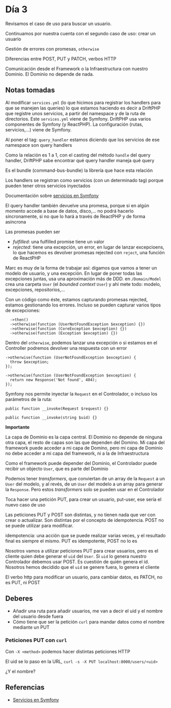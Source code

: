 # Día 3

Revisamos el caso de uso para buscar un usuario.

Continuamos por nuestra cuenta con el segundo caso de uso: crear un usuario

Gestión de errores con promesas, `otherwise`

Diferencias entre POST, PUT y PATCH, verbos HTTP

Comunicación desde el Framework o la Infraestructura con nuestro Dominio. El
Dominio no depende de nada.

## Notas tomadas

Al modificar `services.yml` (lo que hicimos para registrar los handlers para
que se manejen las queries) lo que estamos haciendo es decir a DriftPHP que 
registre unos servicios, a partir del namespace y de la ruta de directorios.
Este `services.yml` viene de Symfony. DriftPHP usa varios componentes de Symfony
(y ReactPHP). La configuración (rutas, servicios,...) viene de Symfony.

Al poner el tag: `query_handler` estamos diciendo que los servicios de ese 
namespace son query handlers

Como la relación es 1 a 1, con el casting del método `handle` del query handler,
DriftPHP sabe encontrar qué query handler maneja qué query

Es el bundle (command-bus-bundle) la librería que hace esta relación

Los handlers se registran como servicios (con un determinado tag) porque pueden
tener otros servicios inyectados

Documentación sobre [servicios en Symfony](https://symfony.com/doc/current/service_container.html)

El query handler también devuelve una promesa, porque si en algún momento
accede a base de datos, disco,... no podrá hacerlo síncronamente, si no que lo hará
a través de ReactPHP y de forma asíncrona

Las promesas pueden ser

- *fulfilled*: una fulfilled promise tiene un valor
- *rejected*: tiene una excepción, un error, en lugar de lanzar excepcioens,
lo que hacemos es devolver promesas rejected con `reject`, una función de
ReactPHP

Marc es muy de la forma de trabajar así: digamos que vamos a tener un modelo de
usuario, y una excepción. En lugar de poner todas las excepciones juntas, usa
una aproximación más de DDD. en `/Domain/Model` crea una carpeta `User` (el
*bounded context* `User`) y ahí mete todo: modelo, excepciones, repositorios,...

Con un código como éste, estamos capturando promesas rejected, estamos
gestionando los errores. Incluso se pueden capturar varios tipos de excepciones:

```
  ->then()
  ->otherwise(function (UserNotFoundException $exception) {})
  ->otherwise(function (CoreException $exception) {})
  ->otherwise(function (Exception $exception) {})
```

Dentro del `otherwise`, podemos lanzar una excepción o si estamos en el Controller
podremos devolver una respuesta con un error

```
->otherwise(function (UserNotFoundException $exception) {
  throw $exception;
});

->otherwise(function (UserNotFoundException $exception) {
  return new Response('Not found', 404);
});
```

Symfony nos permite inyectar la `Request` en el Controlador, o incluso los
parámetros de la ruta:

```
public function __invoke(Request $request) {}

public function __invoke(string $uid) {}
```

**Importante**

La capa de Dominio es la capa central. El Dominio no depende de ninguna otra
capa, el resto de capas son las que dependen del Domino. Mi capa del framework
puede acceder a mi capa de Domino, pero mi capa de Dominio no debe acceder a mi
capa del framework, ni a la de Infraestructura

Como el framework puede depender del Dominio, el Controlador puede recibir un
objecto `User`, que es parte del Dominio

Podemos tener *transformers*, que conviertan de un array de la `Request` a un
`User` del modelo, y al revés, de un `User` del modelo a un array para generar la
`Response`. Pero estos *transformers* solo se pueden usar en el Controlador

Toca hacer una petición PUT, para crear un usuario, put-user, ese sería el
nuevo caso de uso

Las peticiones PUT y POST son distintas, y no tienen nada que ver con crear
o actualizar. Son distintas por el concepto de idempotencia. POST no se
puede utilizar para modificar.
 
idempotencia: una acción que se puede realizar varias veces, y el resultado final
es siempre el mismo. PUT es idempotente, POST no lo es

Nosotros vamos a utilizar peticiones PUT para crear usuarios, pero es el cliente
quien debe generar el `uid` del `User`. Si `uid` lo genera nuestro
Controlador debemos usar POST. Es cuestión de quién genera el id. Nosotros hemos
decidido que el `uid` se genere fuera, lo genera el cliente

El verbo http para modificar un usuario, para cambiar datos, es PATCH, no es PUT,
ni POST

## Deberes

- Añadir una ruta para añadir usuarios, me van a decir el uid y el nombre del
usuario desde fuera
- Cómo tiene que ser la petición `curl` para mandar datos como el nombre
mediante un PUT

### Peticiones PUT con `curl`

Con `-X <method>` podemos hacer distintas peticiones HTTP

El uid se lo paso en la URL, `curl -s -X PUT localhost:8000/users/<uid>`

¿Y el nombre?

## Referencias

- [Servicios en Symfony](https://symfony.com/doc/current/service_container.html)









